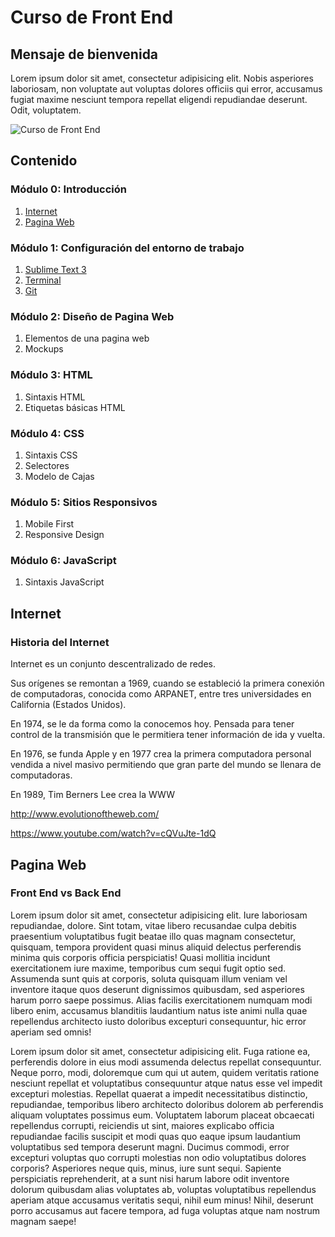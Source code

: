 # Curso de Front End 

## Mensaje de bienvenida
Lorem ipsum dolor sit amet, consectetur adipisicing elit. Nobis asperiores laboriosam, non voluptate aut voluptas dolores officiis qui error, accusamus fugiat maxime nesciunt tempora repellat eligendi repudiandae deserunt. Odit, voluptatem.

  ![Curso de Front End](http://www.photolibrarysoftware.com/wp-content/uploads/2015/11/html5-defeats-adobe-flash.jpg)

## Contenido

### Módulo 0: Introducción
  1. [Internet](#internet)
  2. [Pagina Web](#pagina-web)

### Módulo 1: Configuración del entorno de trabajo
  1. [Sublime Text 3](#sublime-text-3)
  2. [Terminal](#terminal)
  3. [Git](#git)

### Módulo 2: Diseño de Pagina Web
  1. Elementos de una pagina web
  2. Mockups

### Módulo 3: HTML
  1. Sintaxis HTML
  2. Etiquetas básicas HTML

### Módulo 4: CSS
  1. Sintaxis CSS
  2. Selectores
  3. Modelo de Cajas

### Módulo 5: Sitios Responsivos
  1. Mobile First
  2. Responsive Design


### Módulo 6: JavaScript
  1. Sintaxis JavaScript


## Internet

### Historia del Internet

Internet es un conjunto descentralizado de redes.

Sus orígenes se remontan a 1969, cuando se estableció la primera conexión de computadoras, conocida como ARPANET, entre tres universidades en California (Estados Unidos).

En 1974, se le da forma como la conocemos hoy. Pensada para tener control de la transmisión que le permitiera tener información de ida y vuelta.

En 1976, se funda Apple y en 1977 crea la primera computadora personal vendida a nivel masivo permitiendo que gran parte del mundo se llenara de computadoras.

En 1989, Tim Berners Lee crea la WWW

http://www.evolutionoftheweb.com/

https://www.youtube.com/watch?v=cQVuJte-1dQ


## Pagina Web

### Front End vs Back End

Lorem ipsum dolor sit amet, consectetur adipisicing elit. Iure laboriosam repudiandae, dolore. Sint totam, vitae libero recusandae culpa debitis praesentium voluptatibus fugit beatae illo quas magnam consectetur, quisquam, tempora provident quasi minus aliquid delectus perferendis minima quis corporis officia perspiciatis! Quasi mollitia incidunt exercitationem iure maxime, temporibus cum sequi fugit optio sed. Assumenda sunt quis at corporis, soluta quisquam illum veniam vel inventore itaque quos deserunt dignissimos quibusdam, sed asperiores harum porro saepe possimus. Alias facilis exercitationem numquam modi libero enim, accusamus blanditiis laudantium natus iste animi nulla quae repellendus architecto iusto doloribus excepturi consequuntur, hic error aperiam sed omnis!

Lorem ipsum dolor sit amet, consectetur adipisicing elit. Fuga ratione ea, perferendis dolore in eius modi assumenda delectus repellat consequuntur. Neque porro, modi, doloremque cum qui ut autem, quidem veritatis ratione nesciunt repellat et voluptatibus consequuntur atque natus esse vel impedit excepturi molestias. Repellat quaerat a impedit necessitatibus distinctio, repudiandae, temporibus libero architecto doloribus dolorem ab perferendis aliquam voluptates possimus eum. Voluptatem laborum placeat obcaecati repellendus corrupti, reiciendis ut sint, maiores explicabo officia repudiandae facilis suscipit et modi quas quo eaque ipsum laudantium voluptatibus sed tempora deserunt magni. Ducimus commodi, error excepturi voluptas quo corrupti molestias non odio voluptatibus dolores corporis? Asperiores neque quis, minus, iure sunt sequi. Sapiente perspiciatis reprehenderit, at a sunt nisi harum labore odit inventore dolorum quibusdam alias voluptates ab, voluptas voluptatibus repellendus aperiam atque accusamus veritatis sequi, nihil eum minus! Nihil, deserunt porro accusamus aut facere tempora, ad fuga voluptas atque nam nostrum magnam saepe!